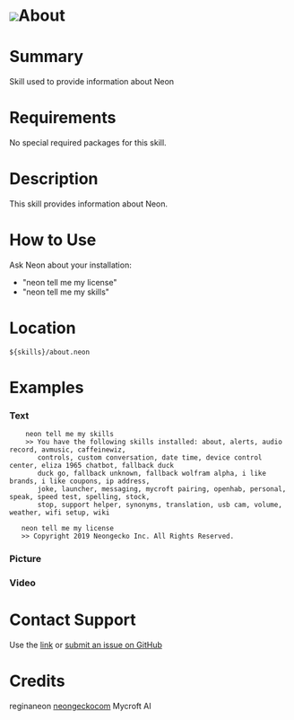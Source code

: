 # ![](https://0000.us/klatchat/app/files/neon_images/icons/neon_paw.png)About

# Summary

Skill used to provide information about Neon

# Requirements

No special required packages for this skill.

# Description

This skill provides information about Neon.

# How to Use

Ask Neon about your installation:

- "neon tell me my license"
- "neon tell me my skills"

# Location

    ${skills}/about.neon

# Examples

### Text

        neon tell me my skills
        >> You have the following skills installed: about, alerts, audio record, avmusic, caffeinewiz,
           controls, custom conversation, date time, device control center, eliza 1965 chatbot, fallback duck
           duck go, fallback unknown, fallback wolfram alpha, i like brands, i like coupons, ip address,
           joke, launcher, messaging, mycroft pairing, openhab, personal, speak, speed test, spelling, stock,
           stop, support helper, synonyms, translation, usb cam, volume, weather, wifi setup, wiki
       
       neon tell me my license
       >> Copyright 2019 Neongecko Inc. All Rights Reserved.
### Picture

### Video

  

# Contact Support

Use the [link](https://neongecko.com/ContactUs) or [submit an issue on GitHub](https://help.github.com/en/articles/creating-an-issue)

# Credits

reginaneon [neongeckocom](https://neongecko.com/) Mycroft AI

